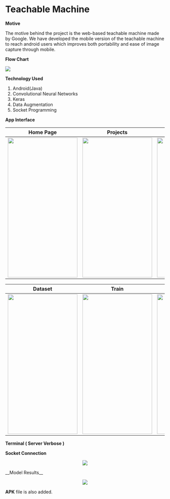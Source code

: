 # Teachable Machine

__Motive__

The motive behind the project is the web-based teachable machine made by Google. We have developed the mobile version of the teachable machine to reach android users which improves both portability and ease of image capture through mobile. 

__Flow Chart__

<img src="Images/flowchart.png">

__Technology Used__

1. Android(Java)
2. Convolutional Neural Networks
3. Keras
4. Data Augmentation
5. Socket Programming

__App Interface__

| Home Page | Projects |  Classes |
| ------------- | ------------- | ------------- |
| <img src="Images/homepage.jpg" width=220 height=441> | <img src="Images/projects.jpg" width=220 height=441> | <img src="Images/classes.jpg" width=220 height=441> |

| Dataset  | Train | Testing |
| ------------- | ------------- | ------------- |
| <img src="Images/dataset.jpg" width=220 height=441> | <img src="Images/train.jpg" width=220 height=441> | <img src="Images/testing.jpg" width=220 height=441> |

__Terminal ( Server Verbose )__

__Socket Connection__

<p align=center>
<img src="Images/server.png">
</p>
__Model Results__
<p align=center>
<img src="Images/result.png">
</p>

__APK__ file is also added.
